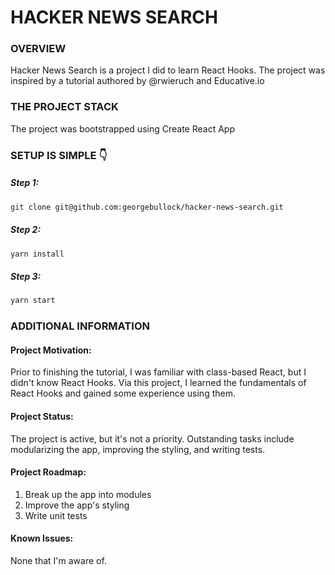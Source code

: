 # HACKER NEWS SEARCH

### OVERVIEW

Hacker News Search is a project I did to learn React Hooks. The project was inspired by a tutorial authored by @rwieruch and Educative.io

### THE PROJECT STACK

The project was bootstrapped using Create React App

### SETUP IS SIMPLE 👇

##### Step 1:

```bash
git clone git@github.com:georgebullock/hacker-news-search.git
```

##### Step 2:

```bash
yarn install
```

##### Step 3:

```bash
yarn start
```

### ADDITIONAL INFORMATION

#### Project Motivation:

Prior to finishing the tutorial, I was familiar with class-based React, but I didn't know React Hooks. Via this project, I learned the fundamentals of React Hooks and gained some experience using them.

#### Project Status:

The project is active, but it's not a priority. Outstanding tasks include modularizing the app, improving the styling, and writing tests.

#### Project Roadmap:

1. Break up the app into modules
2. Improve the app's styling
3. Write unit tests

#### Known Issues:

None that I'm aware of.
